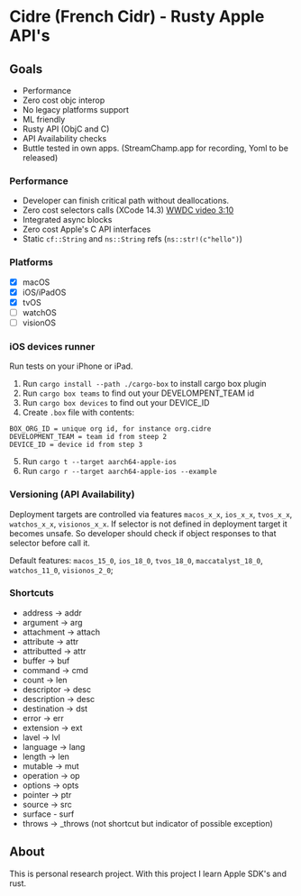 # Cidre (French Cidr) - Rusty Apple API's

## Goals

- Performance 
- Zero cost objc interop
- No legacy platforms support
- ML friendly
- Rusty API (ObjC and C) 
- API Availability checks
- Buttle tested in own apps. (StreamChamp.app for recording, Yoml to be released)

### Performance 

- Developer can finish critical path without deallocations.
- Zero cost selectors calls (XCode 14.3) [WWDC video 3:10](https://developer.apple.com/videos/play/wwdc2022/110363/)
- Integrated async blocks
- Zero cost Apple's C API interfaces
- Static `cf::String` and `ns::String` refs (`ns::str!(c"hello")`) 

### Platforms

- [x] macOS
- [x] iOS/iPadOS
- [x] tvOS
- [ ] watchOS
- [ ] visionOS

### iOS devices runner

Run tests on your iPhone or iPad.

1. Run `cargo install --path ./cargo-box` to install cargo box plugin
2. Run `cargo box teams` to find out your DEVELOMPENT_TEAM id
3. Run `cargo box devices` to find out your DEVICE_ID
4. Create `.box` file with contents:
```
BOX_ORG_ID = unique org id, for instance org.cidre
DEVELOPMENT_TEAM = team id from steep 2
DEVICE_ID = device id from step 3
```
5. Run `cargo t --target aarch64-apple-ios`
6. Run `cargo r --target aarch64-apple-ios --example`

### Versioning (API Availability)

Deployment targets are controlled via features `macos_x_x`, `ios_x_x`, `tvos_x_x`, `watchos_x_x`, `visionos_x_x`.
If selector is not defined in deployment target it becomes unsafe. So developer
should check if object responses to that selector before call it.

Default features: `macos_15_0`, `ios_18_0`, `tvos_18_0`, `maccatalyst_18_0`, `watchos_11_0`, `visionos_2_0`;

### Shortcuts

- address -> addr
- argument -> arg
- attachment -> attach
- attribute -> attr
- attributted -> attr
- buffer -> buf
- command -> cmd
- count -> len
- descriptor -> desc
- description -> desc
- destination -> dst
- error -> err
- extension -> ext
- lavel -> lvl
- language -> lang
- length -> len
- mutable -> mut
- operation -> op
- options -> opts
- pointer -> ptr
- source -> src
- surface - surf
- throws -> _throws (not shortcut but indicator of possible exception)

## About

This is personal research project. With this project I learn Apple SDK's and rust.
